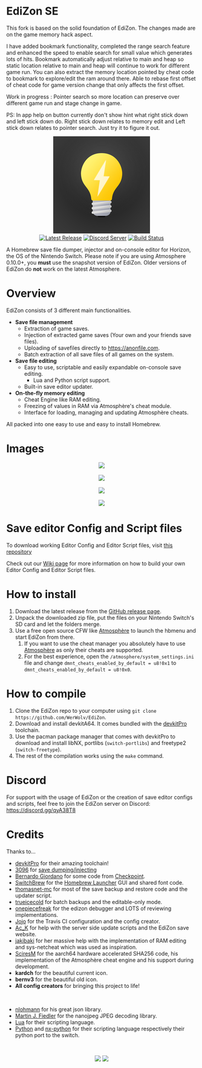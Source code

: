 # EdiZon SE

This fork is based on the solid foundation of EdiZon. The changes made are on the game memory hack aspect. 

I have added bookmark functionality, completed the range search feature and enhanced the speed to enable search for small value which generates lots of hits.
Bookmark automatically adjust relative to main and heap so static location relative to main and heap will continue to work for different game run. You can also extract the memory location pointed by cheat code to bookmark to explore/edit the ram around there. Able to rebase first offset of cheat code for game version change that only affects the first offset. 

Work in progress : Pointer search so more location can preserve over different game run and stage change in game.

PS: In app help on button currently don't show hint what right stick down and left stick down do. Right stick down relates to memory edit and Left stick down relates to pointer search. Just try it to figure it out.




  <p align="center"><img src="https://raw.githubusercontent.com/WerWolv/EdiZon/master/icon.jpg"><br />
      <a href="https://github.com/WerWolv/EdiZon/releases/latest"><img src="https://img.shields.io/github/downloads/WerWolv/EdiZon/total.svg" alt="Latest Release" /></a>
    <a href="https://discord.gg/qyA38T8"><img src="https://discordapp.com/api/guilds/465980502206054400/embed.png" alt="Discord Server" /></a>
    <a href="https://travis-ci.com/WerWolv/EdiZon"><img src="https://travis-ci.com/WerWolv/EdiZon.svg?branch=master" alt="Build Status" /></a>
  </p>
  
A Homebrew save file dumper, injector and on-console editor for Horizon, the OS of the Nintendo Switch. 
Please note if you are using Atmosphere 0.10.0+, you **must** use the snapshot version of EdiZon. Older versions of EdiZon do **not** work on the latest Atmosphere.

# Overview
  EdiZon consists of 3 different main functionalities.
  - **Save file management**
    - Extraction of game saves.
    - Injection of extracted game saves (Your own and your friends save files).
    - Uploading of savefiles directly to https://anonfile.com.
    - Batch extraction of all save files of all games on the system.
  - **Save file editing**
    - Easy to use, scriptable and easily expandable on-console save editing.
      - Lua and Python script support.
    - Built-in save editor updater.
  - **On-the-fly memory editing**
    - Cheat Engine like RAM editing.
    - Freezing of values in RAM via Atmosphère's cheat module.
    - Interface for loading, managing and updating Atmosphère cheats.

  All packed into one easy to use and easy to install Homebrew.

# Images
  <p align="center"><img src="https://raw.githubusercontent.com/WerWolv/EdiZon/master/assets/main_menu.jpg"></p>
  <p align="center"><img src="https://raw.githubusercontent.com/WerWolv/EdiZon/master/assets/save_editor_1.jpg"></p>
  <p align="center"><img src="https://raw.githubusercontent.com/WerWolv/EdiZon/master/assets/save_editor_2.jpg"></p>
  <p align="center"><img src="https://raw.githubusercontent.com/WerWolv/EdiZon/master/assets/ram_editor.jpg"></p>

# Save editor Config and Script files

  To download working Editor Config and Editor Script files, visit [this repository](https://github.com/WerWolv/EdiZon_ConfigsAndScripts/tree/master)

  Check out our [Wiki page](https://github.com/WerWolv/EdiZon/wiki) for more information on how to build your own Editor Config and Editor Script files.

# How to install

  1. Download the latest release from the [GitHub release page](https://github.com/WerWolv/EdiZon/releases/latest).
  2. Unpack the downloaded zip file, put the files on your Nintendo Switch's SD card and let the folders merge.
  3. Use a free open source CFW like [Atmosphère](https://github.com/Atmosphere-NX/Atmosphere) to launch the hbmenu and start EdiZon from there.
     1. If you want to use the cheat manager you absolutely have to use [Atmosphère](https://github.com/Atmosphere-NX/Atmosphere) as only their cheats are supported.
     2. For the best experience, open the `/atmosphere/system_settings.ini` file and change `dmnt_cheats_enabled_by_default = u8!0x1` to `dmnt_cheats_enabled_by_default = u8!0x0`.


# How to compile

  1. Clone the EdiZon repo to your computer using `git clone https://github.com/WerWolv/EdiZon`.
  2. Download and install devkitA64. It comes bundled with the [devkitPro](https://devkitpro.org) toolchain.
  3. Use the pacman package manager that comes with devkitPro to download and install libNX, portlibs (`switch-portlibs`) and freetype2 (`switch-freetype`).
  4. The rest of the compilation works using the `make` command.

# Discord

  For support with the usage of EdiZon or the creation of save editor configs and scripts, feel free to join the EdiZon server on Discord: https://discord.gg/qyA38T8

# Credits

  Thanks to...

  - [devkitPro](https://devkitpro.org) for their amazing toolchain!
  - [3096](https://github.com/3096) for [save dumping/injecting](https://github.com/3096/nut)
  - [Bernardo Giordano](https://github.com/BernardoGiordano) for some code from [Checkpoint](https://github.com/BernardoGiordano/Checkpoint).
  - [SwitchBrew](https://switchbrew.org/) for the [Homebrew Launcher](https://github.com/switchbrew/nx-hbmenu) GUI and shared font code.
  - [thomasnet-mc](https://github.com/thomasnet-mc/) for most of the save backup and restore code and the updater script.
  - [trueicecold](https://github.com/trueicecold) for batch backups and the editable-only mode.
  - [onepiecefreak](https://github.com/onepiecefreak3) for the edizon debugger and LOTS of reviewing implementations.
  - [Jojo](https://github.com/drdrjojo) for the Travis CI configuration and the config creator.
  - [Ac_K](https://github.com/AcK77) for help with the server side update scripts and the EdiZon save website.
  - [jakibaki](https://github.com/jakibaki) for her massive help with the implementation of RAM editing and sys-netcheat which was used as inspiration.
  - [SciresM](https://github.com/SciresM) for the aarch64 hardware accelerated SHA256 code, his implementation of the Atmosphère cheat engine and his support during development.
  - **kardch** for the beautiful current icon.
  - **bernv3** for the beautiful old icon.
  - **All config creators** for bringing this project to life!

  <br>

  - [nlohmann](https://github.com/nlohmann) for his great json library.
  - [Martin J. Fiedler](https://svn.emphy.de/nanojpeg/trunk/nanojpeg/nanojpeg.c) for the nanojpeg JPEG decoding library.
  - [Lua](https://www.lua.org/) for their scripting language.
  - [Python](https://www.python.org/) and [nx-python](https://github.com/nx-python) for their scripting language respectively their python port to the switch.


  <br>
  <p align="center"><img src="https://www.lua.org/images/logo.gif">
  <img src="https://upload.wikimedia.org/wikipedia/commons/c/c3/Python-logo-notext.svg"><p>
